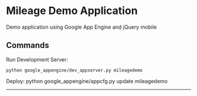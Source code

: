 Mileage Demo Application
=============

Demo application using Google App Engine and jQuery mobile


Commands
-------

Run Development Server:

    python google_appengine/dev_appserver.py mileagedemo


Deploy:
    python google_appengine/appcfg.py update mileagedemo

-------
